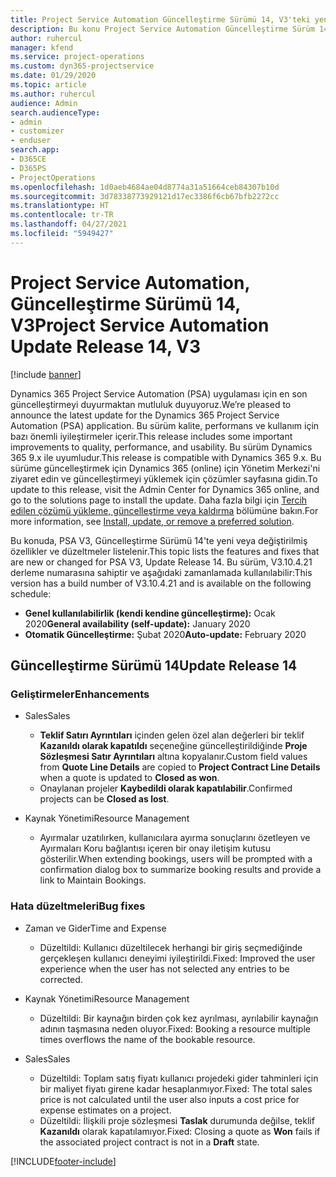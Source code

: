 ```yaml
---
title: Project Service Automation Güncelleştirme Sürümü 14, V3'teki yenilikler veya değişiklikler
description: Bu konu Project Service Automation Güncelleştirme Sürüm 14 V3'teki yenilikler hakkında bilgi sağlar.
author: ruhercul
manager: kfend
ms.service: project-operations
ms.custom: dyn365-projectservice
ms.date: 01/29/2020
ms.topic: article
ms.author: ruhercul
audience: Admin
search.audienceType:
- admin
- customizer
- enduser
search.app:
- D365CE
- D365PS
- ProjectOperations
ms.openlocfilehash: 1d0aeb4684ae04d8774a31a51664ceb84307b10d
ms.sourcegitcommit: 3d78338773929121d17ec3386f6cb67bfb2272cc
ms.translationtype: HT
ms.contentlocale: tr-TR
ms.lasthandoff: 04/27/2021
ms.locfileid: "5949427"
---
```

# <a name="project-service-automation-update-release-14-v3"></a><span data-ttu-id="5f5f9-103">Project Service Automation, Güncelleştirme Sürümü 14, V3</span><span class="sxs-lookup"><span data-stu-id="5f5f9-103">Project Service Automation Update Release 14, V3</span></span>

[!include [banner](../includes/psa-now-project-operations.md)]

<span data-ttu-id="5f5f9-104">Dynamics 365 Project Service Automation (PSA) uygulaması için en son güncelleştirmeyi duyurmaktan mutluluk duyuyoruz.</span><span class="sxs-lookup"><span data-stu-id="5f5f9-104">We’re pleased to announce the latest update for the Dynamics 365 Project Service Automation (PSA) application.</span></span> <span data-ttu-id="5f5f9-105">Bu sürüm kalite, performans ve kullanım için bazı önemli iyileştirmeler içerir.</span><span class="sxs-lookup"><span data-stu-id="5f5f9-105">This release includes some important improvements to quality, performance, and usability.</span></span> <span data-ttu-id="5f5f9-106">Bu sürüm Dynamics 365 9.x ile uyumludur.</span><span class="sxs-lookup"><span data-stu-id="5f5f9-106">This release is compatible with Dynamics 365 9.x.</span></span> <span data-ttu-id="5f5f9-107">Bu sürüme güncelleştirmek için Dynamics 365 (online) için Yönetim Merkezi'ni ziyaret edin ve güncelleştirmeyi yüklemek için çözümler sayfasına gidin.</span><span class="sxs-lookup"><span data-stu-id="5f5f9-107">To update to this release, visit the Admin Center for Dynamics 365 online, and go to the solutions page to install the update.</span></span> <span data-ttu-id="5f5f9-108">Daha fazla bilgi için [Tercih edilen çözümü yükleme, güncelleştirme veya kaldırma](/power-platform/admin/install-remove-preferred-solution) bölümüne bakın.</span><span class="sxs-lookup"><span data-stu-id="5f5f9-108">For more information, see [Install, update, or remove a preferred solution](/power-platform/admin/install-remove-preferred-solution).</span></span>

<span data-ttu-id="5f5f9-109">Bu konuda, PSA V3, Güncelleştirme Sürümü 14'te yeni veya değiştirilmiş özellikler ve düzeltmeler listelenir.</span><span class="sxs-lookup"><span data-stu-id="5f5f9-109">This topic lists the features and fixes that are new or changed for PSA V3, Update Release 14.</span></span> <span data-ttu-id="5f5f9-110">Bu sürüm, V3.10.4.21 derleme numarasına sahiptir ve aşağıdaki zamanlamada kullanılabilir:</span><span class="sxs-lookup"><span data-stu-id="5f5f9-110">This version has a build number of V3.10.4.21 and is available on the following schedule:</span></span>

- <span data-ttu-id="5f5f9-111">**Genel kullanılabilirlik (kendi kendine güncelleştirme):** Ocak 2020</span><span class="sxs-lookup"><span data-stu-id="5f5f9-111">**General availability (self-update):** January 2020</span></span>
- <span data-ttu-id="5f5f9-112">**Otomatik Güncelleştirme:** Şubat 2020</span><span class="sxs-lookup"><span data-stu-id="5f5f9-112">**Auto-update:** February 2020</span></span>

## <a name="update-release-14"></a><span data-ttu-id="5f5f9-113">Güncelleştirme Sürümü 14</span><span class="sxs-lookup"><span data-stu-id="5f5f9-113">Update Release 14</span></span>

### <a name="enhancements"></a><span data-ttu-id="5f5f9-114">Geliştirmeler</span><span class="sxs-lookup"><span data-stu-id="5f5f9-114">Enhancements</span></span>

- <span data-ttu-id="5f5f9-115">Sales</span><span class="sxs-lookup"><span data-stu-id="5f5f9-115">Sales</span></span>

     - <span data-ttu-id="5f5f9-116">**Teklif Satırı Ayrıntıları** içinden gelen özel alan değerleri bir teklif **Kazanıldı olarak kapatıldı** seçeneğine güncelleştirildiğinde **Proje Sözleşmesi Satır Ayrıntıları** altına kopyalanır.</span><span class="sxs-lookup"><span data-stu-id="5f5f9-116">Custom field values from **Quote Line Details** are copied to **Project Contract Line Details** when a quote is updated to **Closed as won**.</span></span>
     - <span data-ttu-id="5f5f9-117">Onaylanan projeler **Kaybedildi olarak kapatılabilir**.</span><span class="sxs-lookup"><span data-stu-id="5f5f9-117">Confirmed projects can be **Closed as lost**.</span></span>

- <span data-ttu-id="5f5f9-118">Kaynak Yönetimi</span><span class="sxs-lookup"><span data-stu-id="5f5f9-118">Resource Management</span></span>

     - <span data-ttu-id="5f5f9-119">Ayırmalar uzatılırken, kullanıcılara ayırma sonuçlarını özetleyen ve Ayırmaları Koru bağlantısı içeren bir onay iletişim kutusu gösterilir.</span><span class="sxs-lookup"><span data-stu-id="5f5f9-119">When extending bookings, users will be prompted with a confirmation dialog box to summarize booking results and provide a link to Maintain Bookings.</span></span>


### <a name="bug-fixes"></a><span data-ttu-id="5f5f9-120">Hata düzeltmeleri</span><span class="sxs-lookup"><span data-stu-id="5f5f9-120">Bug fixes</span></span>

- <span data-ttu-id="5f5f9-121">Zaman ve Gider</span><span class="sxs-lookup"><span data-stu-id="5f5f9-121">Time and Expense</span></span>

     - <span data-ttu-id="5f5f9-122">Düzeltildi: Kullanıcı düzeltilecek herhangi bir giriş seçmediğinde gerçekleşen kullanıcı deneyimi iyileştirildi.</span><span class="sxs-lookup"><span data-stu-id="5f5f9-122">Fixed: Improved the user experience when the user has not selected any entries to be corrected.</span></span>

- <span data-ttu-id="5f5f9-123">Kaynak Yönetimi</span><span class="sxs-lookup"><span data-stu-id="5f5f9-123">Resource Management</span></span>

     - <span data-ttu-id="5f5f9-124">Düzeltildi: Bir kaynağın birden çok kez ayrılması, ayrılabilir kaynağın adının taşmasına neden oluyor.</span><span class="sxs-lookup"><span data-stu-id="5f5f9-124">Fixed: Booking a resource multiple times overflows the name of the bookable resource.</span></span>

- <span data-ttu-id="5f5f9-125">Sales</span><span class="sxs-lookup"><span data-stu-id="5f5f9-125">Sales</span></span>

     - <span data-ttu-id="5f5f9-126">Düzeltildi: Toplam satış fiyatı kullanıcı projedeki gider tahminleri için bir maliyet fiyatı girene kadar hesaplanmıyor.</span><span class="sxs-lookup"><span data-stu-id="5f5f9-126">Fixed: The total sales price is not calculated until the user also inputs a cost price for expense estimates on a project.</span></span>
     - <span data-ttu-id="5f5f9-127">Düzeltildi: İlişkili proje sözleşmesi **Taslak** durumunda değilse, teklif **Kazanıldı** olarak kapatılamıyor.</span><span class="sxs-lookup"><span data-stu-id="5f5f9-127">Fixed: Closing a quote as **Won** fails if the associated project contract is not in a **Draft** state.</span></span>



[!INCLUDE[footer-include](../includes/footer-banner.md)]